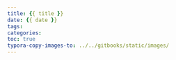 ```yaml
---
title: {{ title }}
date: {{ date }}
tags:
categories:
toc: true
typora-copy-images-to: ../../gitbooks/static/images/
---
```

